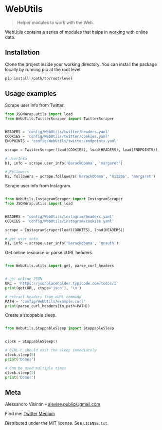 # WebUtils
> Helper modules to work with the Web.

WebUtils contains a series of modules that helps in working with online data.


## Installation
Clone the project inside your working directory.
You can install the package locally by running pip at the root level.
```sh
pip install /path/to/root/level
```

## Usage examples
Scrape user info from Twitter.
```py
from JSONWrap.utils import load
from WebUtils.TwitterScraper import TwitterScraper


HEADERS = 'config/WebUtils/twitter/headers.yaml'
COOKIES = 'config/WebUtils/twitter/cookies.yaml'
ENDPOINTS = 'config/WebUtils/twitter/endpoints.yaml'

scrape = TwitterScraper(load(COOKIES), load(HEADERS), load(ENDPOINTS))

# UserInfo
h1, info = scrape.user_info('BarackObama', 'margaret')

# Followers
h2, followers = scrape.followers('BarackObama', '813286', 'margaret')
```
Scrape user info from Instagram.
```py

from WebUtils.InstagramScraper import InstagramScraper
from JSONWrap.utils import load


HEADERS = 'config/WebUtils/instagram/headers.yaml'
COOKIES = 'config/WebUtils/instagram/cookies.yaml'

scrape = InstagramScraper(load(COOKIES), load(HEADERS))

# get user info
h1, info = scrape.user_info('barackobama', 'unauth')

```
Get online resource or parse cURL headers.
```py

from WebUtils.utils import get, parse_curl_headers


# get online JSON
URL = 'https://jsonplaceholder.typicode.com/todos/1'
print(get(URL, ctype='json'), '\n')

# extract headers from cURL command
PATH = 'config/WebUtils/example.curl'
print(parse_curl_headers(in_path=PATH))
```
Create a stoppable sleep.
```py

from WebUtils.StoppableSleep import StoppableSleep


clock = StoppableSleep()

# CTRL-C should exit the sleep immediately
clock.sleep(5)
print('Done!')

# Can be used multiple times
clock.sleep(5)
print('Done!')

```

## Meta
Alessandro Visintin - alevise.public@gmail.com

Find me: [Twitter](https://twitter.com/analog_cs) [Medium](https://medium.com/@analog_cs)

Distributed under the MIT license. See ``LICENSE.txt``.
